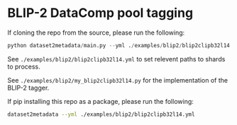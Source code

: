 # BLIP-2 DataComp pool tagging

If cloning the repo from the source, please run the following:

```python
python dataset2metadata/main.py --yml ./examples/blip2/blip2clipb32l14.yml
```

See `./examples/blip2/blip2clipb32l14.yml` to set relevent paths to shards to process.

See  `./examples/blip2/my_blip2clipb32l14.py` for the implementation of the BLIP-2 tagger.

If pip installing this repo as a package, please run the following:

```sh
dataset2metadata --yml ./examples/blip2/blip2clipb32l14.yml
```

